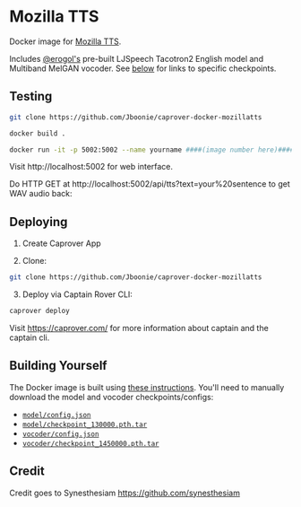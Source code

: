 # Mozilla TTS

Docker image for [Mozilla TTS](https://github.com/mozilla/TTS).

Includes [@erogol's](https://github.com/erogol) pre-built LJSpeech Tacotron2 English model and Multiband MelGAN vocoder.
See [below](#building-yourself) for links to specific checkpoints.

## Testing

```sh
git clone https://github.com/Jboonie/caprover-docker-mozillatts
```

```sh
docker build .
```

```sh
docker run -it -p 5002:5002 --name yourname ####(image number here)#####
```

Visit http://localhost:5002 for web interface.

Do HTTP GET at http://localhost:5002/api/tts?text=your%20sentence to get WAV audio back:

## Deploying
1) Create Caprover App

2) Clone:
```sh
git clone https://github.com/Jboonie/caprover-docker-mozillatts
```

3) Deploy via Captain Rover CLI:
```sh
caprover deploy
```

Visit https://caprover.com/ for more information about captain and the captain cli.

## Building Yourself

The Docker image is built using [these instructions](https://colab.research.google.com/drive/1u_16ZzHjKYFn1HNVuA4Qf_i2MMFB9olY?usp=sharing#scrollTo=FuWxZ9Ey5Puj). You'll need to manually download the model and vocoder checkpoints/configs:

* [`model/config.json`](https://drive.google.com/uc?id=18CQ6G6tBEOfvCHlPqP8EBI4xWbrr9dBc)
* [`model/checkpoint_130000.pth.tar`](https://drive.google.com/uc?id=1dntzjWFg7ufWaTaFy80nRz-Tu02xWZos)
* [`vocoder/config.json`](https://drive.google.com/uc?id=1Rd0R_nRCrbjEdpOwq6XwZAktvugiBvmu)
* [`vocoder/checkpoint_1450000.pth.tar`](https://drive.google.com/uc?id=1Ty5DZdOc0F7OTGj9oJThYbL5iVu_2G0K)

## Credit
Credit goes to Synesthesiam
https://github.com/synesthesiam

